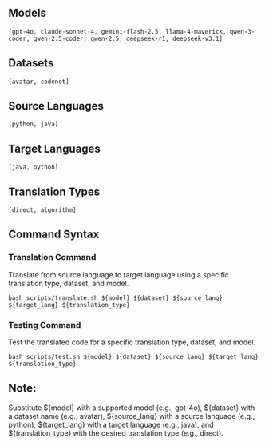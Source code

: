## Models
```
[gpt-4o, claude-sonnet-4, gemini-flash-2.5, llama-4-maverick, qwen-3-coder, qwen-2.5-coder, qwen-2.5, deepseek-r1, deepseek-v3.1]
```

## Datasets
```
[avatar, codenet]
```

## Source Languages
```
[python, java]
```

## Target Languages
```
[java, python]
```

## Translation Types
```
[direct, algorithm]
```

## Command Syntax
### Translation Command
Translate from source language to target language using a specific translation type, dataset, and model.
```
bash scripts/translate.sh ${model} ${dataset} ${source_lang} ${target_lang} ${translation_type}
```

### Testing Command
Test the translated code for a specific translation type, dataset, and model.
```
bash scripts/test.sh ${model} ${dataset} ${source_lang} ${target_lang} ${translation_type}
```

## Note: 
Substitute ${model} with a supported model (e.g., gpt-4o), ${dataset} with a dataset name (e.g., avatar), ${source_lang} with a source language (e.g., python), ${target_lang} with a target language (e.g., java), and ${translation_type} with the desired translation type (e.g., direct).